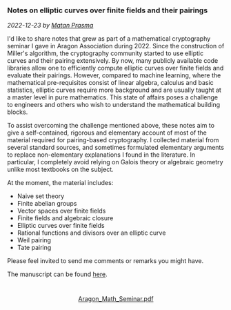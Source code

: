 ### Notes on elliptic curves over finite fields and their pairings

*2022-12-23 by [Matan Prasma](https://sites.google.com/site/matanprasma/)*



I'd like to share notes that grew as part of a mathematical cryptography seminar I gave in Aragon Association during 2022. 
Since the construction of Miller's algorithm, the cryptography community started to use elliptic curves and their pairing extensively. 
By now, many publicly available code libraries allow one to efficiently compute elliptic curves over finite fields and evaluate their pairings.
However, compared to machine learning, where the mathematical pre-requisites consist of linear algebra, calculus and basic statistics, elliptic curves require more background and are usually taught at a master level in pure mathematics. This state of affairs poses a challenge to engineers and others who wish to understand the mathematical building blocks. 

To assist overcoming the challenge mentioned above, these notes aim to give a self-contained, rigorous and elementary account of most of the material required for pairing-based cryptography. I collected material from several standard sources, and sometimes formulated elementary arguments to replace non-elementary explanations I found in the literature. 
In particular, I completely avoid relying on Galois theory or algebraic geometry unlike most textbooks on the subject. 

At the moment, the material includes: 

* Naive set theory
* Finite abelian groups
* Vector spaces over finite fields
* Finite fields and algebraic closure
* Elliptic curves over finite fields
* Rational functions and divisors over an elliptic curve
* Weil pairing
* Tate pairing

Please feel invited to send me comments or remarks you might have.

The manuscript can be found [here](https://github.com/aragonzkresearch/blog/blob/matan/pdf/Aragon_Math_Seminar.pdf).

<div style="text-align:center; margin:40px;">
<a href="https://github.com/aragonzkresearch/blog/blob/main/pdf/Aragon_Math_Seminar.pdf" target="_blank" class="alert alert-primary" role="alert">
  <i class="bi bi-file-earmark-text" style="font-size: 1.5rem;"></i> Aragon_Math_Seminar.pdf
</a>
</div>
